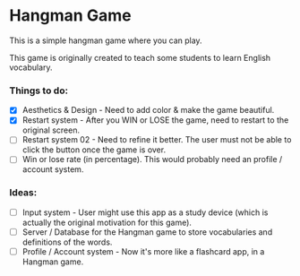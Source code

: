 # Hangman Game
This is a simple hangman game where you can play.

This game is originally created to teach some students to learn English vocabulary.

### Things to do:
 - [x] Aesthetics & Design - Need to add color & make the game beautiful.
 - [x] Restart system - After you WIN or LOSE the game, need to restart to the original screen.
 - [ ] Restart system 02 - Need to refine it better. The user must not be able to click the button once the game is over.
 - [ ] Win or lose rate (in percentage). This would probably need an profile / account system.

### Ideas:
 - [ ] Input system - User might use this app as a study device (which is actually the original motivation for this game).
 - [ ] Server / Database for the Hangman game to store vocabularies and definitions of the words.
 - [ ] Profile / Account system - Now it's more like a flashcard app, in a Hangman game.
